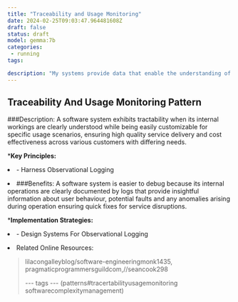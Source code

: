 ```yaml
---
title: "Traceability and Usage Monitoring"
date: 2024-02-25T09:03:47.964481608Z
draft: false
status: draft
model: gemma:7b
categories: 
 - running
tags: 

description: "My systems provide data that enable the understanding of usage​​​​​​​."
---
```


## Traceability And Usage Monitoring Pattern

###Description:  A software system exhibits tractability when its internal workings are clearly understood while being easily customizable for specific usage scenarios, ensuring high quality service delivery and cost effectiveness across various customers with differing needs.<br>



***Key Principles:**    <li>- Harness Observational Logging
 <LI ;- Context Traceability Through Metrics Collection.

###Benefits:  A software system is easier to debug because its internal operations are clearly documented by logs that provide insightful information about user behaviour, potential faults and any anomalies arising during operation ensuring quick fixes for service disruptions.<br>



***Implementation Strategies:**    <li>- Design Systems For Observational Logging
 <LI ;- Weave Context Traceability Through Metrics Collection.

### Related Online Resources:  <blockquote> lilacongalleyblog/software-engineeringmonk1435, pragmaticprogrammersguildcom,//seancook298


--- tags --- (patterns#tracertabilityusagemonitoring softwarecomplexitymanagement)